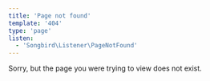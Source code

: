 ```yaml
---
title: 'Page not found'
template: '404'
type: 'page'
listen:
  - 'Songbird\Listener\PageNotFound'
---
```


Sorry, but the page you were trying to view does not exist.
